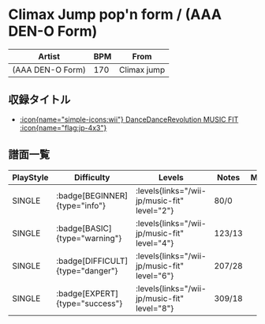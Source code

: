 # Climax Jump pop'n form / (AAA DEN-O Form)

|Artist|BPM|From|
|------|---|----|
|(AAA DEN-O Form)|170|Climax jump|

## 収録タイトル

- [:icon{name="simple-icons:wii"} DanceDanceRevolution MUSIC FIT :icon{name="flag:jp-4x3"}](/wii-jp/music-fit)

## 譜面一覧

|PlayStyle|Difficulty|Levels|Notes|Movie|
|---------|----------|------|-----|-----|
|SINGLE| :badge[BEGINNER]{type="info"}| :levels{links="/wii-jp/music-fit" level="2"}|80/0||
|SINGLE| :badge[BASIC]{type="warning"}| :levels{links="/wii-jp/music-fit" level="4"}|123/13||
|SINGLE| :badge[DIFFICULT]{type="danger"}| :levels{links="/wii-jp/music-fit" level="6"}|207/28||
|SINGLE| :badge[EXPERT]{type="success"}| :levels{links="/wii-jp/music-fit" level="8"}|309/18||
